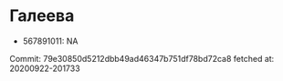 # Галеева
- 567891011: NA

Commit: 79e30850d5212dbb49ad46347b751df78bd72ca8
 fetched at: 20200922-201733
